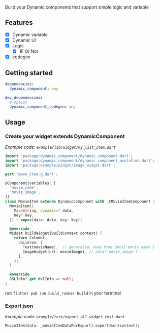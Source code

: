 Build your Dynamic components that support simple logic and variable

## Features

- [x] Dynamic variable  
- [x] Dynamic UI  
- [x] Logic  
  - [x] IF Or Not
- [x] codegen

## Getting started
```yaml
dependencies:
  dynamic_component: any

dev_dependencies:
  # option
  dynamic_component_codegen: any
```

## Usage

### Create your widget extends DynamicComponent  

*Example code: `example/lib/widget/my_list_item.dart`*  

```dart
import 'package:dynamic_component/dynamic_component.dart';
import 'package:dynamic_component/dynamic_component_anotation.dart';
import 'package:example/widget/image_widget.dart';

part 'move_item.g.dart';

@Component(variables: [
  'movie_name',
  'movie_image',
])
class MovieItem extends DynamicComponent with _$MovieItemComponent {
  MovieItem({
    Map<String, dynamic>? data,
    Key? key,
  }) : super(data: data, key: key);

  @override
  Widget buildWidget(BuildContext context) {
    return Column(
      children: [
        Text(movieName),  // genarated，read from data['movie_name']
        ImageWidget(url: movieImage), // data['movie_image']
      ],
    );
  }

  @override
  DSLInfo? get dslInfo => null;
}
```
run `flutter pub run build_runner build` in your terminal

### Export json  
*Example code: `example/test/export_all_widget_test.dart`*  

```dart
MovieItem(data: _movieItemDataForExport).exportJson(context);
```